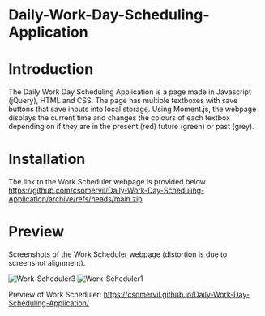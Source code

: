 # Daily-Work-Day-Scheduling-Application

# Introduction

The Daily Work Day Scheduling Application is a page made in Javascript (jQuery), HTML and CSS. The page has multiple textboxes with save buttons that save inputs into local storage. Using Moment.js, the webpage displays the current time and changes the colours of each textbox depending on if they are in the present (red) future (green) or past (grey).

# Installation

The link to the Work Scheduler webpage is provided below.
https://github.com/csomervil/Daily-Work-Day-Scheduling-Application/archive/refs/heads/main.zip

# Preview

Screenshots of the Work Scheduler webpage (distortion is due to screenshot alignment).

![Work-Scheduler3](https://user-images.githubusercontent.com/100229796/159572724-397f760d-3714-4ac7-ae4f-5061f1ab8f11.png)
![Work-Scheduler1](https://user-images.githubusercontent.com/100229796/159571701-e55adefa-a380-45f2-bfef-5001a1dc969a.png)

Preview of Work Scheduler:
https://csomervil.github.io/Daily-Work-Day-Scheduling-Application/
